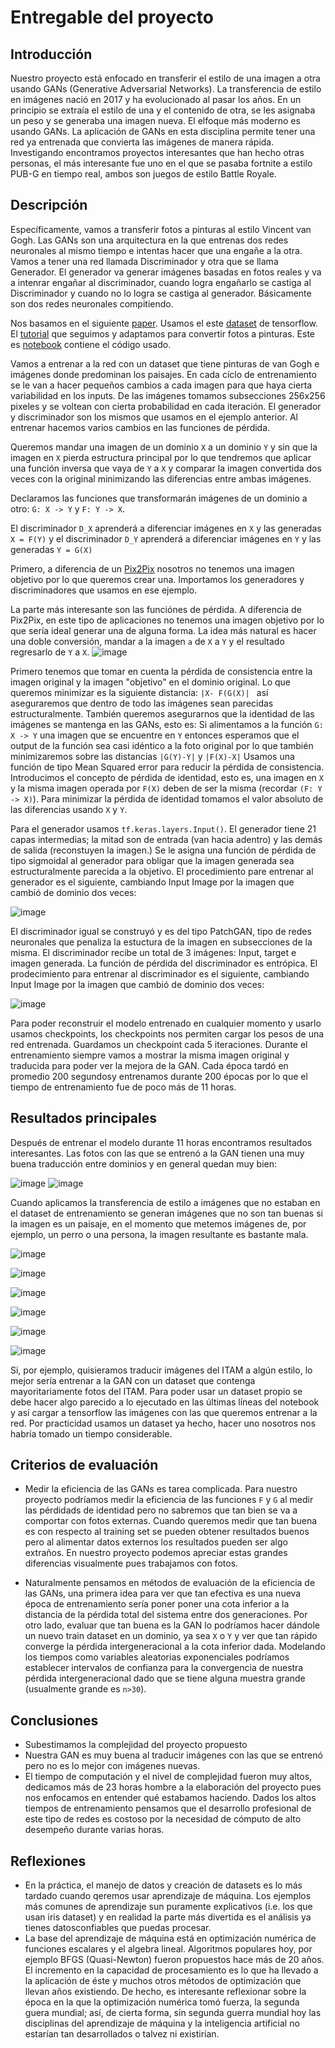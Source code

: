 # Entregable del proyecto


## Introducción

Nuestro proyecto está enfocado en transferir el estilo de una imagen a otra usando GANs (Generative Adversarial
Networks). La transferencia de estilo en imágenes nació en 2017 y ha evolucionado al pasar los años. 
En un principio se extraía el estilo de una y el contenido de otra, se les asignaba un peso y se generaba
una imagen nueva. El elfoque más moderno es usando GANs. La aplicación de GANs en esta disciplina  permite tener
una red ya entrenada que convierta las imágenes de manera rápida. Investigando encontramos proyectos interesantes 
que han hecho otras personas, el más interesante fue uno en el que se pasaba fortnite a estilo PUB-G en tiempo
real, ambos son juegos de estilo Battle Royale. 

## Descripción

Específicamente, vamos a transferir fotos a pinturas al estilo Vincent van Gogh. Las GANs son una arquitectura
en la que entrenas dos redes neuronales al mismo tiempo e intentas hacer que una engañe a la otra. Vamos a tener 
una red llamada Discriminador y otra que se llama Generador. El generador va generar imágenes basadas en 
fotos reales y va a intenrar engañar al discriminador, cuando logra engañarlo se castiga al Discriminador y 
cuando no lo logra se castiga al generador. Básicamente son dos redes neuronales compitiendo. 

Nos basamos en el siguiente [paper](https://arxiv.org/abs/1703.10593). Usamos el este 
[dataset](https://www.tensorflow.org/datasets/catalog/cycle_gan#cycle_ganvangogh2photo) de tensorflow. 
El [tutorial](https://www.tensorflow.org/tutorials/generative/cyclegan) que seguimos y adaptamos para convertir fotos 
a pinturas. 
Este es [notebook](https://github.com/FranciscoBuru/ML/blob/master/PFinal/src/Proyecto.ipynb) contiene el código usado.

Vamos a entrenar a la red con un dataset que tiene pinturas de van Gogh e imágenes donde predominan los paisajes. 
En cada cíclo de entrenamiento se le van a hacer pequeños cambios a cada imagen para que haya cierta variabilidad en los inputs.
De las imágenes tomamos subsecciones 256x256 pixeles y se voltean con cierta probabilidad en cada iteración.
El generador y discriminador son los mismos que usamos en el ejemplo anterior. Al entrenar hacemos varios cambios en las funciones de pérdida.

Queremos mandar una imagen de un dominio `X` a un dominio `Y` y sin que la imagen en `X` pierda estructura principal por
lo que tendremos que aplicar una función inversa que vaya de `Y` a `X` y comparar la imagen convertida dos veces con la original
minimizando las diferencias entre ambas imágenes.

Declaramos las funciones que transformarán imágenes de un dominio a otro: `G: X -> Y` y `F: Y -> X`.

El discriminador `D_X` aprenderá a diferenciar imágenes en `X` y las generadas `X = F(Y)`
y el discriminador `D_Y` aprenderá a diferenciar imágenes en `Y` y las generadas `Y = G(X)`


Primero, a diferencia de un [Pix2Pix](https://github.com/FranciscoBuru/ML/blob/master/PFinal/src/Pix2Pix.ipynb) nosotros
no tenemos una imagen objetivo por lo que queremos crear una. Importamos los generadores y discriminadores que usamos en 
ese ejemplo. 

La parte más interesante son las funciónes de pérdida. 
A diferencia de Pix2Pix, en este tipo de aplicaciones no tenemos una imagen objetivo por lo que sería ideal generar una de
alguna forma. 
La idea más natural es hacer una doble conversión, mandar a la imagen `a` de `X` a `Y` y el resultado regresarlo de `Y` a
`X`. 
![image](imgs/d3.png)

Primero tenemos que tomar en cuenta la pérdida de consistencia entre
la imagen original y la imagen "objetivo" en el dominio original. Lo que queremos minimizar es la siguiente distancia:
`|X- F(G(X)| ` así aseguraremos que dentro de todo las imágenes sean parecidas estructuralmente. 
También queremos asegurarnos que la identidad de las imágenes se mantenga en las GANs, esto es: Si alimentamos a la
función ` G: X -> Y ` una imagen que se encuentre en `Y` entonces esperamos que el output de la función sea casi 
idéntico a la foto original por lo que también minimizaremos sobre las distancias  `|G(Y)-Y|` y `|F(X)-X|` 
Usamos una función de tipo Mean Squared error para reducir la pérdida de consistencia. Introducimos el concepto de pérdida
de 
identidad, esto es, una imagen en `X` y la misma imagen operada por `F(X)` deben de ser la misma (recordar `(F: Y -> X)`). 
Para minimizar la pérdida de identidad tomamos el valor absoluto de las diferencias usando `X` y `Y`. 

Para el generador usamos `tf.keras.layers.Input()`. El generador tiene 21 capas 
intermedias; la mitad son de entrada (van hacia adentro) y las demás de salida (reconstuyen la imagen.) Se le asigna una
función de pérdida de tipo sigmoidal al generador para obligar que la imagen generada sea estructuralmente parecida a la
objetivo. El procedimiento pare entrenar al generador es el siguiente, cambiando Input Image por la imagen que cambió de
dominio dos veces:

![image](imgs/imagen.png)

El discriminador igual se construyó y es del tipo PatchGAN, tipo de redes neuronales que penaliza la estuctura de la imagen 
en subsecciones de la misma. El discriminador recibe un total de 3 imágenes: Input, target e imagen generada. La función de 
pérdida del discriminador es entrópica. El prodecimiento para entrenar al discriminador es el siguiente, cambiando Input
Image por la imagen que cambió de dominio dos veces:

![image](imgs/d2.png)


Para poder reconstruir el modelo entrenado en cualquier momento y usarlo usamos checkpoints, los checkpoints nos permiten 
cargar los pesos de una red entrenada. Guardamos un checkpoint cada 5 iteraciones. Durante el entrenamiento siempre vamos a 
mostrar la misma imagen original y traducida para poder ver la mejora de la GAN. Cada época tardó en promedio 200 segundosy 
entrenamos durante 200 épocas por lo que el tiempo de entrenamiento fue de poco más de 11 horas.  

## Resultados principales

Después de entrenar el modelo durante 11 horas encontramos resultados interesantes. Las fotos con las que se entrenó a 
la GAN tienen una muy buena traducción entre dominios y en general quedan muy bien: 

![image](imgs/4-12.png)
![image](imgs/4-13.png)

Cuando aplicamos la transferencia de estilo a imágenes que no estaban en el dataset de entrenamiento se generan imágenes
que no son tan buenas si la imagen es un paisaje, en el momento que metemos imágenes de, por ejemplo, un perro o una 
persona, la imagen resultante es bastante mala. 


![image](imgs/5b-3.jpeg)


![image](imgs/5-3.png)


![image](imgs/5b-4.jpg)


![image](imgs/5-4.png)


![image](imgs/5b-7.jpeg)


![image](imgs/5-7.png)

Si, por ejemplo, quisieramos traducir imágenes del ITAM a algún estilo,
lo mejor sería entrenar a la GAN con un dataset que contenga mayoritariamente fotos del ITAM. Para poder usar un dataset
propio se debe hacer algo parecido a lo ejecutado en las últimas líneas del notebook y así cargar a tensorflow las
imágenes con las que queremos entrenar a la red. Por practicidad usamos un dataset ya hecho, hacer uno nosotros nos habría
tomado un tiempo considerable.

## Criterios de evaluación

* Medir la eficiencia de las GANs es tarea complicada. Para nuestro proyecto podríamos medir la eficiencia de las
funciones `F` y `G` al medir las pérdidads de identidad pero no sabremos que tan bien se va a comportar con fotos
externas. Cuando queremos medir que tan buena es con respecto al training set se pueden obtener resultados buenos 
pero al alimentar datos externos los resultados pueden ser algo extraños. En nuestro proyecto podemos apreciar estas
grandes diferencias visualmente pues trabajamos con fotos.

* Naturalmente pensamos en métodos de evaluación de la eficiencia de las GANs, una primera idea para ver que tan 
efectiva es una nueva época de entrenamiento sería poner poner una cota inferior a la distancia de la pérdida 
total del sistema entre dos generaciones. Por otro lado, evaluar que tan buena es la GAN lo podríamos hacer
dándole un nuevo train dataset en un dominio, ya sea `X` o `Y` y ver que tan rápido converge la pérdida 
intergeneracional a la cota inferior dada. Modelando los tiempos como variables aleatorias exponenciales podríamos 
establecer intervalos de confianza para la convergencia de nuestra pérdida intergeneracional dado que se tiene alguna
muestra grande (usualmente grande es `n>30`). 

## Conclusiones

* Subestimamos la complejidad del proyecto propuesto
* Nuestra GAN es muy buena al traducir imágenes con las que se entrenó pero no es lo mejor con imágenes nuevas.
* El tiempo de computación y el nivel de complejidad fueron muy altos, dedicamos más de 23 horas hombre a la elaboración
del proyecto pues nos enfocamos en entender qué estabamos haciendo. Dados los altos tiempos de entrenamiento pensamos
que el desarrollo profesional de este tipo de redes es costoso por la necesidad de cómputo de alto desempeño durante
varias horas.  

## Reflexiones

* En la práctica, el manejo de datos y creación de datasets es lo más tardado cuando qeremos usar aprendizaje de máquina.
Los ejemplos más comunes de aprendizaje sun puramente explicativos (i.e. los que usan iris dataset) y en realidad la parte
más divertida es el análisis ya tienes datosconfiables que puedas procesar.
* La base del aprendizaje de máquina está en optimización numérica de funciones escalares y el algebra lineal. Algoritmos
populares hoy, por ejemplo BFGS (Quasi-Newton) fueron propuestos hace más de 20 años. El incremento en la capacidad de
procesamiento es lo que ha llevado a la aplicación de éste y muchos otros métodos de optimización que llevan años
existiendo. De hecho, es interesante reflexionar sobre la época en la que la optimización 
numérica tomó fuerza, la segunda guera mundial; así, de cierta forma, sin segunda guerra mundial hoy las disciplinas del
aprendizaje de máquina y la inteligencia artificial no estarían tan desarrollados o talvez ni existirían. 

